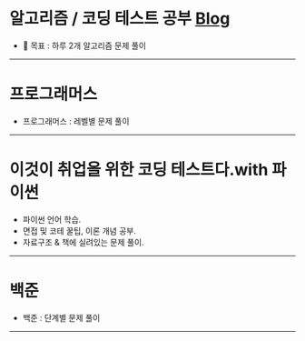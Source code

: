 # 알고리즘 / 코딩 테스트 공부 [Blog](https://velog.io/@goshk95)
- 🌈 목표 : 하루 2개 알고리즘 문제 풀이
---------

# 프로그래머스
- 프로그래머스 : 레벨별 문제 풀이

---------

# 이것이 취업을 위한 코딩 테스트다.with 파이썬
- 파이썬 언어 학습.
- 면접 및 코테 꿀팁, 이론 개념 공부.
- 자료구조 & 책에 실려있는 문제 풀이.

---------

# 백준
- 백준 : 단계별 문제 풀이
---------
